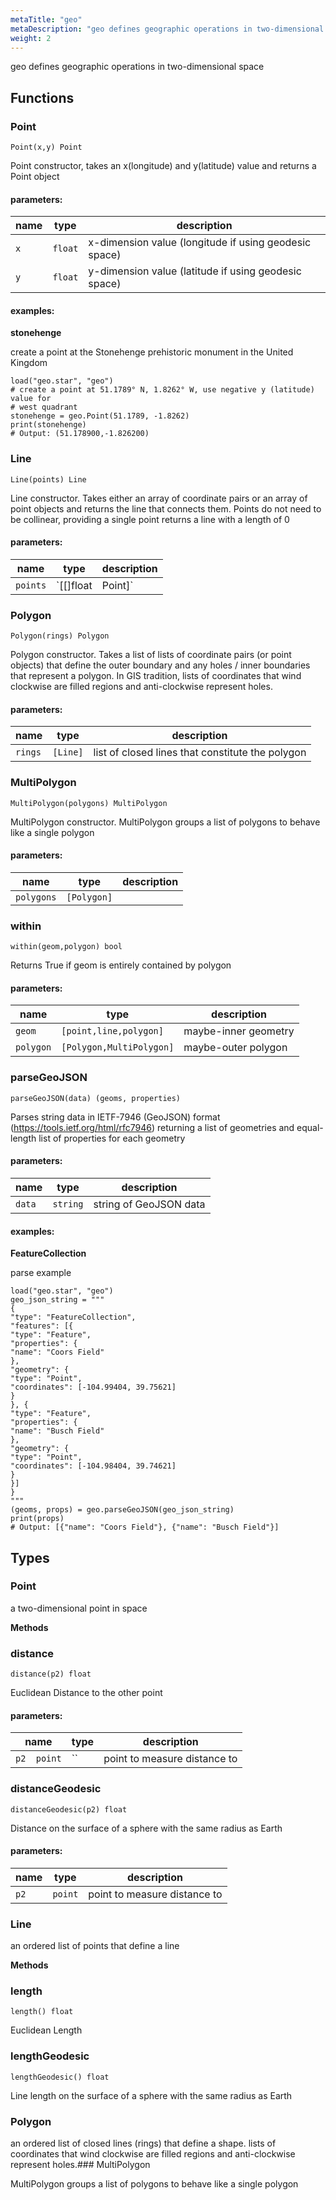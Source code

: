 ```yaml
---
metaTitle: "geo"
metaDescription: "geo defines geographic operations in two-dimensional space"
weight: 2
---
```


geo defines geographic operations in two-dimensional space

## Functions



### Point

```
Point(x,y) Point
```

Point constructor, takes an x(longitude) and y(latitude) value and
returns a Point object

#### parameters:

| name | type | description |
|------|------|-------------|
| `x` | `float` | x-dimension value (longitude if using geodesic space) |
| `y` | `float` | y-dimension value (latitude if using geodesic space) |

#### examples:
**stonehenge**

create a point at the Stonehenge prehistoric monument in the United Kingdom

```
load("geo.star", "geo")
# create a point at 51.1789° N, 1.8262° W, use negative y (latitude) value for
# west quadrant
stonehenge = geo.Point(51.1789, -1.8262)
print(stonehenge)
# Output: (51.178900,-1.826200)
```




### Line

```
Line(points) Line
```

Line constructor. Takes either an array of coordinate pairs or an array
of point objects and returns the line that connects them. Points do not
need to be collinear, providing a single point returns a line with a
length of 0

#### parameters:

| name | type | description |
|------|------|-------------|
| `points` | `[[]float|Point]` | list of points on the line |



### Polygon

```
Polygon(rings) Polygon
```

Polygon constructor. Takes a list of lists of coordinate pairs (or point
objects) that define the outer boundary and any holes / inner boundaries
that represent a polygon. In GIS tradition, lists of coordinates that
wind clockwise are filled regions and  anti-clockwise represent holes.

#### parameters:

| name | type | description |
|------|------|-------------|
| `rings` | `[Line]` | list of closed lines that constitute the polygon |



### MultiPolygon

```
MultiPolygon(polygons) MultiPolygon
```

MultiPolygon constructor. MultiPolygon groups a list of polygons to
behave like a single polygon

#### parameters:

| name | type | description |
|------|------|-------------|
| `polygons` | `[Polygon]` |  |



### within

```
within(geom,polygon) bool
```

Returns True if geom is entirely contained by polygon

#### parameters:

| name | type | description |
|------|------|-------------|
| `geom` | `[point,line,polygon]` | maybe-inner geometry |
| `polygon` | `[Polygon,MultiPolygon]` | maybe-outer polygon |



### parseGeoJSON

```
parseGeoJSON(data) (geoms, properties)
```

Parses string data in IETF-7946 (GeoJSON) format (https://tools.ietf.org/html/rfc7946)
returning a list of geometries and equal-length list of properties for each geometry

#### parameters:

| name | type | description |
|------|------|-------------|
| `data` | `string` | string of GeoJSON data |

#### examples:
**FeatureCollection**

parse example

```
load("geo.star", "geo")
geo_json_string = """
{
"type": "FeatureCollection",
"features": [{
"type": "Feature",
"properties": {
"name": "Coors Field"
},
"geometry": {
"type": "Point",
"coordinates": [-104.99404, 39.75621]
}
}, {
"type": "Feature",
"properties": {
"name": "Busch Field"
},
"geometry": {
"type": "Point",
"coordinates": [-104.98404, 39.74621]
}
}]
}
"""
(geoms, props) = geo.parseGeoJSON(geo_json_string)
print(props)
# Output: [{"name": "Coors Field"}, {"name": "Busch Field"}]
```





## Types

### Point

a two-dimensional point in space

**Methods**

### distance

```
distance(p2) float
```

Euclidean Distance to the other point

#### parameters:

| name | type | description |
|------|------|-------------|
| `p2  point` | `` | point to measure distance to |



### distanceGeodesic

```
distanceGeodesic(p2) float
```

Distance on the surface of a sphere with the same radius as Earth

#### parameters:

| name | type | description |
|------|------|-------------|
| `p2` | `point` | point to measure distance to |


### Line

an ordered list of points that define a line

**Methods**

### length

```
length() float
```

Euclidean Length


### lengthGeodesic

```
lengthGeodesic() float
```

Line length on the surface of a sphere with the same radius as Earth

### Polygon

an ordered list of closed lines (rings) that define a shape. lists of
coordinates that wind clockwise are filled regions and  anti-clockwise
represent holes.### MultiPolygon

MultiPolygon groups a list of polygons to behave like a single polygon
